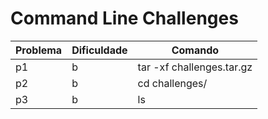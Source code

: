 
# Command Line Challenges

| Problema | Dificuldade | Comando |
| -------- | ----------- | ------- |
| p1 | b | tar -xf challenges.tar.gz |
| p2 | b | cd challenges/ | 
| p3 | b | ls |